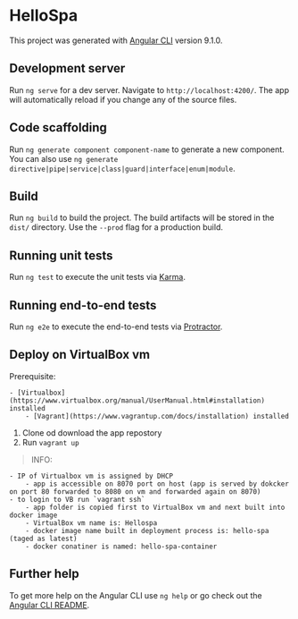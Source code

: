 # HelloSpa

This project was generated with [Angular CLI](https://github.com/angular/angular-cli) version 9.1.0.

## Development server

Run `ng serve` for a dev server. Navigate to `http://localhost:4200/`. The app will automatically reload if you change any of the source files.

## Code scaffolding

Run `ng generate component component-name` to generate a new component. You can also use `ng generate directive|pipe|service|class|guard|interface|enum|module`.

## Build

Run `ng build` to build the project. The build artifacts will be stored in the `dist/` directory. Use the `--prod` flag for a production build.

## Running unit tests

Run `ng test` to execute the unit tests via [Karma](https://karma-runner.github.io).

## Running end-to-end tests

Run `ng e2e` to execute the end-to-end tests via [Protractor](http://www.protractortest.org/).

## Deploy on VirtualBox vm 

Prerequisite:

	- [Virtualbox](https://www.virtualbox.org/manual/UserManual.html#installation) installed   
        - [Vagrant](https://www.vagrantup.com/docs/installation) installed

1. Clone od download the app repostory
2. Run `vagrant up`


> INFO: 

	- IP of Virtualbox vm is assigned by DHCP
        - app is accessible on 8070 port on host (app is served by dokcker on port 80 forwarded to 8080 on vm and forwarded again on 8070)
	- to login to VB run `vagrant ssh`
        - app folder is copied first to VirtualBox vm and next built into docker image
        - VirtualBox vm name is: Hellospa
        - docker image name built in deployment process is: hello-spa (taged as latest)
        - docker conatiner is named: hello-spa-container 





## Further help

To get more help on the Angular CLI use `ng help` or go check out the [Angular CLI README](https://github.com/angular/angular-cli/blob/master/README.md).
